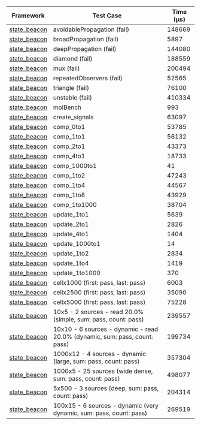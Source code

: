 | Framework | Test Case | Time (μs) |
| --- | --- | --- |
| [state_beacon](https://github.com/jinyus/dart_beacon) | avoidablePropagation (fail) | 148669 |
| [state_beacon](https://github.com/jinyus/dart_beacon) | broadPropagation (fail) | 5897 |
| [state_beacon](https://github.com/jinyus/dart_beacon) | deepPropagation (fail) | 144080 |
| [state_beacon](https://github.com/jinyus/dart_beacon) | diamond (fail) | 188559 |
| [state_beacon](https://github.com/jinyus/dart_beacon) | mux (fail) | 200494 |
| [state_beacon](https://github.com/jinyus/dart_beacon) | repeatedObservers (fail) | 52565 |
| [state_beacon](https://github.com/jinyus/dart_beacon) | triangle (fail) | 76100 |
| [state_beacon](https://github.com/jinyus/dart_beacon) | unstable (fail) | 410334 |
| [state_beacon](https://github.com/jinyus/dart_beacon) | molBench | 993 |
| [state_beacon](https://github.com/jinyus/dart_beacon) | create_signals | 63097 |
| [state_beacon](https://github.com/jinyus/dart_beacon) | comp_0to1 | 53785 |
| [state_beacon](https://github.com/jinyus/dart_beacon) | comp_1to1 | 56132 |
| [state_beacon](https://github.com/jinyus/dart_beacon) | comp_2to1 | 43373 |
| [state_beacon](https://github.com/jinyus/dart_beacon) | comp_4to1 | 18733 |
| [state_beacon](https://github.com/jinyus/dart_beacon) | comp_1000to1 | 41 |
| [state_beacon](https://github.com/jinyus/dart_beacon) | comp_1to2 | 47243 |
| [state_beacon](https://github.com/jinyus/dart_beacon) | comp_1to4 | 44567 |
| [state_beacon](https://github.com/jinyus/dart_beacon) | comp_1to8 | 43929 |
| [state_beacon](https://github.com/jinyus/dart_beacon) | comp_1to1000 | 38704 |
| [state_beacon](https://github.com/jinyus/dart_beacon) | update_1to1 | 5639 |
| [state_beacon](https://github.com/jinyus/dart_beacon) | update_2to1 | 2826 |
| [state_beacon](https://github.com/jinyus/dart_beacon) | update_4to1 | 1404 |
| [state_beacon](https://github.com/jinyus/dart_beacon) | update_1000to1 | 14 |
| [state_beacon](https://github.com/jinyus/dart_beacon) | update_1to2 | 2834 |
| [state_beacon](https://github.com/jinyus/dart_beacon) | update_1to4 | 1419 |
| [state_beacon](https://github.com/jinyus/dart_beacon) | update_1to1000 | 370 |
| [state_beacon](https://github.com/jinyus/dart_beacon) | cellx1000 (first: pass, last: pass) | 6003 |
| [state_beacon](https://github.com/jinyus/dart_beacon) | cellx2500 (first: pass, last: pass) | 35090 |
| [state_beacon](https://github.com/jinyus/dart_beacon) | cellx5000 (first: pass, last: pass) | 75228 |
| [state_beacon](https://github.com/jinyus/dart_beacon) | 10x5 - 2 sources - read 20.0% (simple, sum: pass, count: pass) | 239557 |
| [state_beacon](https://github.com/jinyus/dart_beacon) | 10x10 - 6 sources - dynamic - read 20.0% (dynamic, sum: pass, count: pass) | 199734 |
| [state_beacon](https://github.com/jinyus/dart_beacon) | 1000x12 - 4 sources - dynamic (large, sum: pass, count: pass) | 357304 |
| [state_beacon](https://github.com/jinyus/dart_beacon) | 1000x5 - 25 sources (wide dense, sum: pass, count: pass) | 498077 |
| [state_beacon](https://github.com/jinyus/dart_beacon) | 5x500 - 3 sources (deep, sum: pass, count: pass) | 204314 |
| [state_beacon](https://github.com/jinyus/dart_beacon) | 100x15 - 6 sources - dynamic (very dynamic, sum: pass, count: pass) | 269519 |

